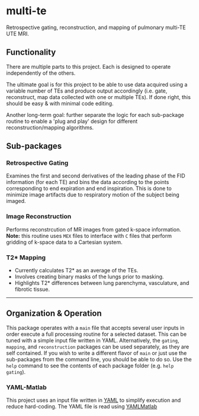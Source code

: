 # multi-te
Retrospective gating, reconstruction, and mapping of pulmonary multi-TE UTE MRI.

## Functionality
There are multiple parts to this project. Each is designed to operate independently of the others.

The ultimate goal is for this project to be able to use data acquired using a variable number of TEs and produce output accordingly (i.e. gate, reconstruct, map data collected with one or multiple TEs). If done right, this should be easy & with minimal code editing.

Another long-term goal: further separate the logic for each sub-package routine to enable a 'plug and play' design for different reconstruction/mapping algorithms.

## Sub-packages

### Retrospective Gating
Examines the first and second derivatives of the leading phase of the FID information (for each TE) and bins the data according to the points corresponding to end expiration and end inspiration. This is done to minimize image artifacts due to respiratory motion of the subject being imaged.

### Image Reconstruction
Performs reconstrcution of MR images from gated k-space information. **Note:** this routine uses `MEX` files to interface with `C` files that perform gridding of k-space data to a Cartesian system.

### T2* Mapping
* Currently calculates T2* as an average of the TEs.
* Involves creating binary masks of the lungs prior to masking.
* Highlights T2* differences between lung parenchyma, vasculature, and fibrotic tissue.

---

## Organization & Operation

This package operates with a `main` file that accepts several user inputs in order execute a full processing routine for a selected dataset. This can be tuned with a simple input file written in YAML. Alternatively, the `gating`, `mapping`, and `reconstruction` packages can be used separately, as they are self contained. If you wish to write a different flavor of `main` or just use the sub-packages from the command line, you should be able to do so. Use the `help` command to see the contents of each package folder (e.g. `help gating`).

### YAML-Matlab
This project uses an input file written in [YAML](http://yaml.org/) to simplify execution and reduce hard-coding. The YAML file is read using [YAMLMatlab](https://code.google.com/archive/p/yamlmatlab/)
